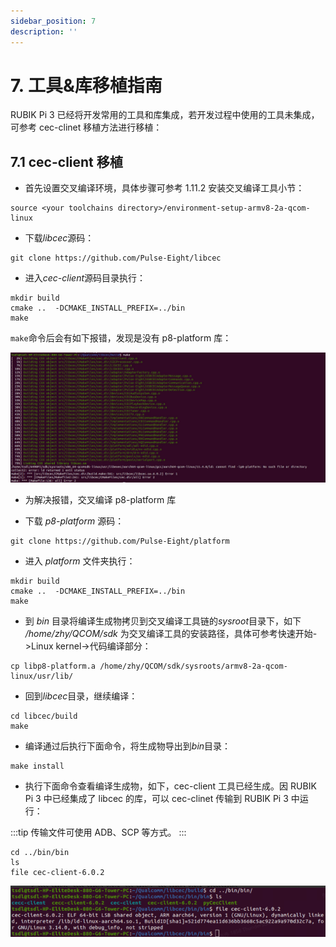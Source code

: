 ```yaml
---
sidebar_position: 7
description: ''
---
```


# 7. 工具&库移植指南

RUBIK Pi 3 已经将开发常用的工具和库集成，若开发过程中使用的工具未集成，可参考 cec-clinet 移植方法进行移植：

## 7.1 cec-client 移植

* 首先设置交叉编译环境，具体步骤可参考 1.11.2 安装交叉编译工具小节：

```shell showLineNumbers
source <your toolchains directory>/environment-setup-armv8-2a-qcom-linux
```

* 下载*libcec*源码：

```shell showLineNumbers
git clone https://github.com/Pulse-Eight/libcec
```

* 进入*cec-client*源码目录执行：

```shell showLineNumbers
mkdir build
cmake ..  -DCMAKE_INSTALL_PREFIX=../bin
make
```

`make`命令后会有如下报错，发现是没有 p8-platform 库：

![](images/image-104.jpg)

* 为解决报错，交叉编译 p8-platform 库

* 下载 *p8-platform* 源码：

```shell showLineNumbers
git clone https://github.com/Pulse-Eight/platform
```

* 进入 *platform* 文件夹执行：

```shell showLineNumbers
mkdir build
cmake ..  -DCMAKE_INSTALL_PREFIX=../bin
make
```

* 到 *bin* 目录将编译生成物拷贝到交叉编译工具链的*sysroot*目录下，如下 */home/zhy/QCOM/sdk* 为交叉编译工具的安装路径，具体可参考快速开始->Linux kernel->代码编译部分：

```shell showLineNumbers
cp libp8-platform.a /home/zhy/QCOM/sdk/sysroots/armv8-2a-qcom-linux/usr/lib/
```

* 回到*libcec*目录，继续编译：

```shell showLineNumbers
cd libcec/build
make 
```

* 编译通过后执行下面命令，将生成物导出到*bin*目录：

```shell showLineNumbers
make install
```

* 执行下面命令查看编译生成物，如下，cec-client 工具已经生成。因 RUBIK Pi 3 中已经集成了 libcec 的库，可以 cec-clinet 传输到 RUBIK Pi 3 中运行：

:::tip
传输文件可使用 ADB、SCP 等方式。
:::

```shell showLineNumbers
cd ../bin/bin
ls
file cec-client-6.0.2
```

![Alt text](images/2-image-18.png)
